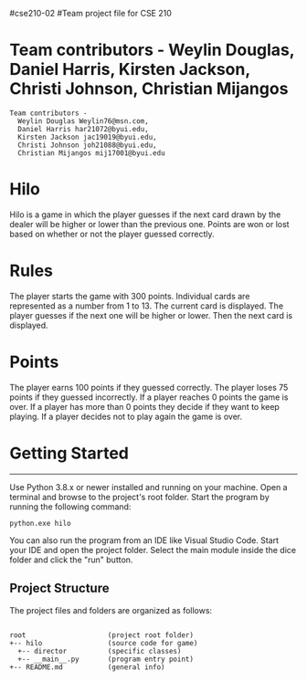 #cse210-02
#Team project file for CSE 210

# Team contributors - Weylin Douglas, Daniel Harris, Kirsten Jackson, Christi Johnson, Christian Mijangos

```
Team contributors -
  Weylin Douglas Weylin76@msn.com,
  Daniel Harris har21072@byui.edu,
  Kirsten Jackson jac19019@byui.edu,
  Christi Johnson joh21088@byui.edu,
  Christian Mijangos mij17001@byui.edu
```

# Hilo

Hilo is a game in which the player guesses if the next card drawn by the dealer will be higher or lower than
the previous one. Points are won or lost based on whether or not the player guessed correctly.

# Rules

The player starts the game with 300 points.
Individual cards are represented as a number from 1 to 13.
The current card is displayed.
The player guesses if the next one will be higher or lower.
Then the next card is displayed.

# Points

The player earns 100 points if they guessed correctly.
The player loses 75 points if they guessed incorrectly.
If a player reaches 0 points the game is over.
If a player has more than 0 points they decide if they want to keep playing.
If a player decides not to play again the game is over.

# Getting Started

---

Use Python 3.8.x or newer installed and running on your machine. Open a terminal and browse to the project's
root folder. Start the program by running the following command:

```
python.exe hilo
```

You can also run the program from an IDE like Visual Studio Code. Start your IDE and open the
project folder. Select the main module inside the dice folder and click the "run" button.

## Project Structure

The project files and folders are organized as follows:

```

root                    (project root folder)
+-- hilo                (source code for game)
  +-- director          (specific classes)
  +-- __main__.py       (program entry point)
+-- README.md           (general info)

```
